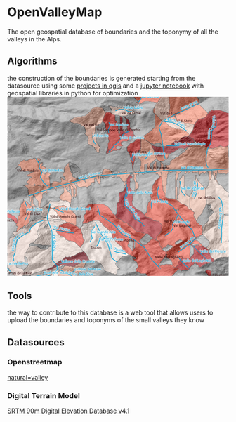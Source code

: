 # OpenValleyMap

The open geospatial database of boundaries and the toponymy of all the valleys in the Alps.

## Algorithms

the construction of the boundaries is generated starting from the datasource using some [projects in qgis](jupyter/qgis) and a [jupyter notebook](jupyter) with geospatial libraries in python for optimization
![](jupyter/qgis/join_line_basin_by_name.png)

## Tools

the way to contribute to this database is a web tool that allows users to upload the boundaries and toponyms of the small valleys they know

## Datasources

### Openstreetmap

[natural=valley](https://taginfo.openstreetmap.org/tags/natural=valley)

### Digital Terrain Model

[SRTM 90m Digital Elevation Database v4.1](https://cgiarcsi.community/data/srtm-90m-digital-elevation-database-v4-1/)

